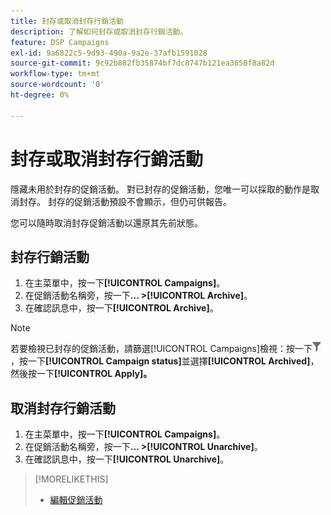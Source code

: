 ```yaml
---
title: 封存或取消封存行銷活動
description: 了解如何封存或取消封存行銷活動。
feature: DSP Campaigns
exl-id: 9a6822c5-9d93-490a-9a2e-37afb1591028
source-git-commit: 9c92b882fb35874bf7dc8747b121ea3650f8a82d
workflow-type: tm+mt
source-wordcount: '0'
ht-degree: 0%

---
```


# 封存或取消封存行銷活動

隱藏未用於封存的促銷活動。 對已封存的促銷活動，您唯一可以採取的動作是取消封存。 封存的促銷活動預設不會顯示，但仍可供報告。

您可以隨時取消封存促銷活動以還原其先前狀態。

## 封存行銷活動

1. 在主菜單中，按一下&#x200B;**[!UICONTROL Campaigns]**。
1. 在促銷活動名稱旁，按一下&#x200B;**... >[!UICONTROL Archive]**。
1. 在確認訊息中，按一下&#x200B;**[!UICONTROL Archive]**。

>[!NOTE]
>
>若要檢視已封存的促銷活動，請篩選[!UICONTROL Campaigns]檢視：按一下![篩選按鈕](/help/dsp/assets/filter.png)，按一下&#x200B;**[!UICONTROL Campaign status]**&#x200B;並選擇&#x200B;**[!UICONTROL Archived]**，然後按一下&#x200B;**[!UICONTROL Apply]。**

## 取消封存行銷活動

1. 在主菜單中，按一下&#x200B;**[!UICONTROL Campaigns]**。
1. 在促銷活動名稱旁，按一下&#x200B;**... >[!UICONTROL Unarchive]**。
1. 在確認訊息中，按一下&#x200B;**[!UICONTROL Unarchive]**。

>[!MORELIKETHIS]
>
>* [編輯促銷活動](campaign-edit.md)

